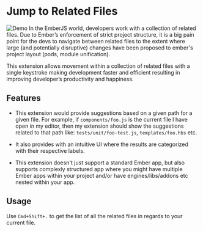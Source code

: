 # Jump to Related Files
![Demo](assets/demo.gif)
In the EmberJS world, developers work with a collection of related files. Due to Ember’s enforcement of strict project structure, it is a big pain point for the devs to navigate between related files to the extent where large (and potentially disruptive) changes have been proposed to ember's project layout (pods, module unification).

This extension allows movement within a collection of related files with a single keystroke making development faster and efficient resulting in improving developer’s productivity and happiness.


## Features

- This extension would provide suggestions based on a given path for a given file. For example, if `components/foo.js` is the current file I have open in  my editor, then my extension should show the suggestions related to that path like: `tests/unit/foo-test.js`, `templates/foo.hbs` etc.

- It also provides with an intuitive UI where the results are categorized with their respective labels.

- This extension doesn't just support a standard Ember app, but also supports complexly structured app where you might have multiple Ember apps within your project and/or have engines/libs/addons etc nested within your app.


## Usage

Use `Cmd+Shift+.` to get the list of all the related files in regards to your current file.

